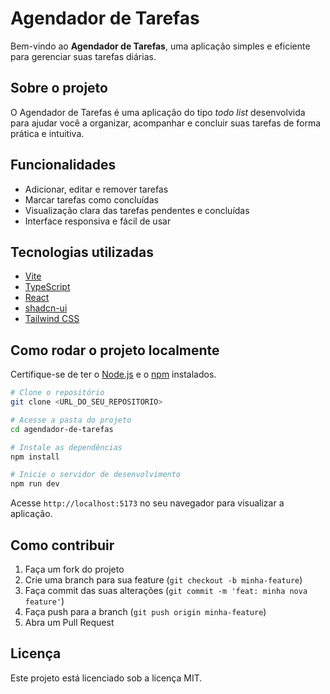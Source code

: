 # Agendador de Tarefas

Bem-vindo ao **Agendador de Tarefas**, uma aplicação simples e eficiente para gerenciar suas tarefas diárias.

## Sobre o projeto

O Agendador de Tarefas é uma aplicação do tipo *todo list* desenvolvida para ajudar você a organizar, acompanhar e concluir suas tarefas de forma prática e intuitiva.

## Funcionalidades

- Adicionar, editar e remover tarefas
- Marcar tarefas como concluídas
- Visualização clara das tarefas pendentes e concluídas
- Interface responsiva e fácil de usar

## Tecnologias utilizadas

- [Vite](https://vitejs.dev/)
- [TypeScript](https://www.typescriptlang.org/)
- [React](https://react.dev/)
- [shadcn-ui](https://ui.shadcn.com/)
- [Tailwind CSS](https://tailwindcss.com/)

## Como rodar o projeto localmente

Certifique-se de ter o [Node.js](https://nodejs.org/) e o [npm](https://www.npmjs.com/) instalados.

```sh
# Clone o repositório
git clone <URL_DO_SEU_REPOSITORIO>

# Acesse a pasta do projeto
cd agendador-de-tarefas

# Instale as dependências
npm install

# Inicie o servidor de desenvolvimento
npm run dev
```

Acesse `http://localhost:5173` no seu navegador para visualizar a aplicação.

## Como contribuir

1. Faça um fork do projeto
2. Crie uma branch para sua feature (`git checkout -b minha-feature`)
3. Faça commit das suas alterações (`git commit -m 'feat: minha nova feature'`)
4. Faça push para a branch (`git push origin minha-feature`)
5. Abra um Pull Request

## Licença

Este projeto está licenciado sob a licença MIT.

